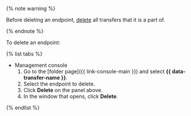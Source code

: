 {% note warning %}

Before deleting an endpoint, [delete](../../data-transfer/operations/transfer.md#delete) all transfers that it is a part of.

{% endnote %}

To delete an endpoint:

{% list tabs %}

- Management console
    1. Go to the [folder page]({{ link-console-main }}) and select **{{ data-transfer-name }}**.
    1. Select the endpoint to delete.
    1. Click **Delete** on the panel above.
    1. In the window that opens, click **Delete**.

{% endlist %}

